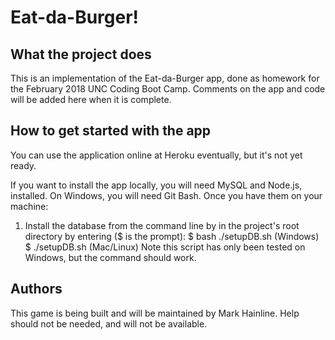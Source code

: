 # Eat-da-Burger!

## What the project does
This is an implementation of the Eat-da-Burger app, done as homework for the February 2018 UNC Coding Boot Camp. Comments on the app and code will be added here when it is complete.

## How to get started with the app
You can use the application online at Heroku eventually, but it's not yet ready.

If you want to install the app locally, you will need MySQL and Node.js, installed. On Windows, you will need Git Bash. Once you have them on your machine:

1. Install the database from the command line by in the project's root directory by entering ($ is the prompt):
  $ bash ./setupDB.sh (Windows)
  $ ./setupDB.sh (Mac/Linux)
Note this script has only been tested on Windows, but the command should work.

## Authors
This game is being built and will be maintained by Mark Hainline. Help should not be needed, and will not be available.
